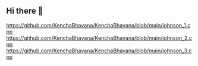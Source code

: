 ## Hi there 👋

<!--
**KenchaBhavana/KenchaBhavana** is a ✨ _special_ ✨ repository because its `README.md` (this file) appears on your GitHub profile.

Here are some ideas to get you started:

- 🔭 I’m currently working on ...
- 🌱 I’m currently learning ...
- 👯 I’m looking to collaborate on ...
- 🤔 I’m looking for help with ...
- 💬 Ask me about ...
- 📫 How to reach me: ...
- 😄 Pronouns: ...
- ⚡ Fun fact: ...
-->
https://github.com/KenchaBhavana/KenchaBhavana/blob/main/johnson_1.cpp
https://github.com/KenchaBhavana/KenchaBhavana/blob/main/johnson_2.cpp
https://github.com/KenchaBhavana/KenchaBhavana/blob/main/johnson_3.cpp


